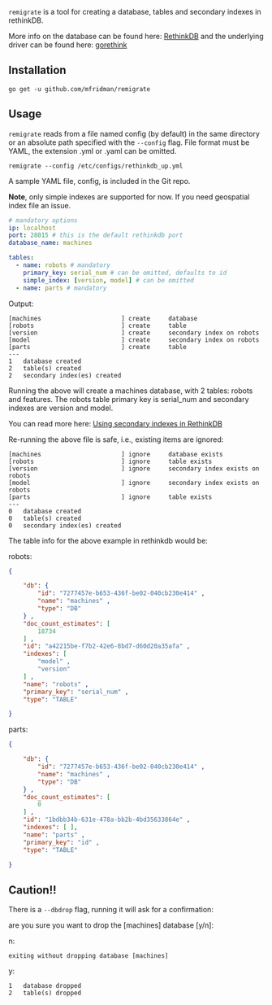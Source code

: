 `remigrate` is a tool for creating a database, tables and secondary indexes in rethinkDB.

More info on the database can be found here: [RethinkDB](https://www.rethinkdb.com/docs) and the underlying driver can be found here: [gorethink](https://github.com/GoRethink/gorethink)

## Installation

    go get -u github.com/mfridman/remigrate

## Usage

`remigrate` reads from a file named config (by default) in the same directory or an absolute path specified with the `--config` flag. File format must be YAML, the extension .yml or .yaml can be omitted.

    remigrate --config /etc/configs/rethinkdb_up.yml

A sample YAML file, config, is included in the Git repo.

__Note__, only simple indexes are supported for now. If you need geospatial index file an issue.

```yaml
# mandatory options
ip: localhost
port: 28015 # this is the default rethinkdb port
database_name: machines

tables:
  - name: robots # mandatory
    primary_key: serial_num # can be omitted, defaults to id
    simple_index: [version, model] # can be omitted
  - name: parts # mandatory
```

Output:

```shell
[machines                      ] create     database
[robots                        ] create     table
[version                       ] create     secondary index on robots
[model                         ] create     secondary index on robots
[parts                         ] create     table
---
1   database created
2   table(s) created
2   secondary index(es) created
```

Running the above will create a machines database, with 2 tables: robots and features. The robots table primary key is serial_num and secondary indexes are version and model.

You can read more here: [Using secondary indexes in RethinkDB](https://www.rethinkdb.com/docs/secondary-indexes)

Re-running the above file is safe, i.e., existing items are ignored:

```shell
[machines                      ] ignore     database exists
[robots                        ] ignore     table exists
[version                       ] ignore     secondary index exists on robots
[model                         ] ignore     secondary index exists on robots
[parts                         ] ignore     table exists
---
0   database created
0   table(s) created
0   secondary index(es) created
```

The table info for the above example in rethinkdb would be:

robots:

```json
{

    "db": {
        "id": "7277457e-b653-436f-be02-040cb230e414" ,
        "name": "machines" ,
        "type": "DB"
    } ,
    "doc_count_estimates": [
        18734
    ] ,
    "id": "a42215be-f7b2-42e6-8bd7-d60d20a35afa" ,
    "indexes": [
        "model" ,
        "version"
    ] ,
    "name": "robots" ,
    "primary_key": "serial_num" ,
    "type": "TABLE"

}
```

parts:

```json
{

    "db": {
        "id": "7277457e-b653-436f-be02-040cb230e414" ,
        "name": "machines" ,
        "type": "DB"
    } ,
    "doc_count_estimates": [
        0
    ] ,
    "id": "1bdbb34b-631e-478a-bb2b-4bd35633864e" ,
    "indexes": [ ],
    "name": "parts" ,
    "primary_key": "id" ,
    "type": "TABLE"

}
```

## Caution!!

There is a `--dbdrop` flag, running it will ask for a confirmation:

are you sure you want to drop the [machines] database [y/n]:

n: 
```shell
exiting without dropping database [machines]
```

y:
```shell
1   database dropped
2   table(s) dropped
```